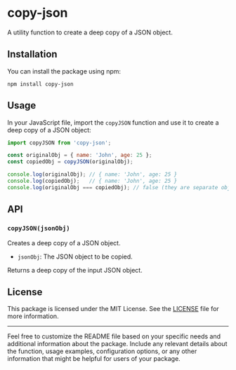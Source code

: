 # copy-json

A utility function to create a deep copy of a JSON object.

## Installation

You can install the package using npm:

```shell
npm install copy-json
```

## Usage

In your JavaScript file, import the `copyJSON` function and use it to create a deep copy of a JSON object:

```javascript
import copyJSON from 'copy-json';

const originalObj = { name: 'John', age: 25 };
const copiedObj = copyJSON(originalObj);

console.log(originalObj); // { name: 'John', age: 25 }
console.log(copiedObj);   // { name: 'John', age: 25 }
console.log(originalObj === copiedObj); // false (they are separate objects)
```

## API

### `copyJSON(jsonObj)`

Creates a deep copy of a JSON object.

- `jsonObj`: The JSON object to be copied.

Returns a deep copy of the input JSON object.

## License

This package is licensed under the MIT License. See the [LICENSE](LICENSE) file for more information.

---

Feel free to customize the README file based on your specific needs and additional information about the package. Include any relevant details about the function, usage examples, configuration options, or any other information that might be helpful for users of your package.